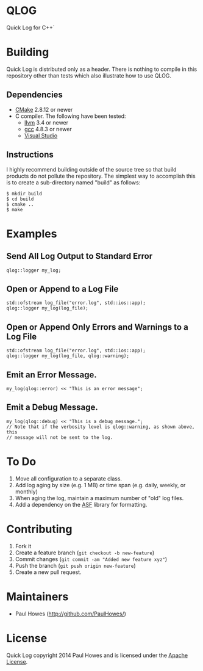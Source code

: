 # QLOG

Quick Log for C++`

# Building

Quick Log is distributed only as a header. There is nothing to compile in this repository other
than tests which also illustrate how to use QLOG.

## Dependencies

* [CMake](http://www.cmake.org) 2.8.12 or newer
* C compiler. The following have been tested:
  * [llvm](http://llvm.org) 3.4 or newer
  * [gcc](http://gcc.gnu.org) 4.8.3 or newer
  * [Visual Studio](http://www.visualstudio.com)

## Instructions

I highly recommend building outside of the source tree so that build products do not pollute the
repository. The simplest way to accomplish this is to create a sub-directory named "build" as
follows:

    $ mkdir build
    $ cd build
    $ cmake ..
    $ make

# Examples

## Send All Log Output to Standard Error

    qlog::logger my_log;

## Open or Append to a Log File

    std::ofstream log_file("error.log", std::ios::app);
    qlog::logger my_log(log_file);

## Open or Append Only Errors and Warnings to a Log File

    std::ofstream log_file("error.log", std::ios::app);
    qlog::logger my_log(log_file, qlog::warning);

## Emit an Error Message.

    my_log(qlog::error) << "This is an error message";

## Emit a Debug Message.

    my_log(qlog::debug) << "This is a debug message.";
    // Note that if the verbosity level is qlog::warning, as shown above, this
    // message will not be sent to the log.

# To Do

1.  Move all configuration to a separate class.
2.  Add log aging by size (e.g. 1 MB) or time span (e.g. daily, weekly, or monthly)
3.  When aging the log, maintain a maximum number of "old" log files.
4.  Add a dependency on the [ASF](http://github.com/PaulHowes/asf) library for formatting.

# Contributing

1.  Fork it
2.  Create a feature branch (`git checkout -b new-feature`)
3.  Commit changes (`git commit -am "Added new feature xyz"`)
4.  Push the branch (`git push origin new-feature`)
5.  Create a new pull request.

# Maintainers

* Paul Howes (http://github.com/PaulHowes/)

# License

Quick Log copyright 2014 Paul Howes and is licensed under the [Apache License](LICENSE).
